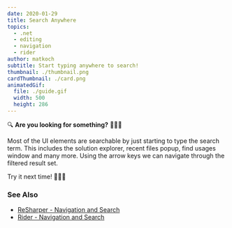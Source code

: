 ```yaml
---
date: 2020-01-29
title: Search Anywhere
topics:
  - .net
  - editing
  - navigation
  - rider
author: matkoch
subtitle: Start typing anywhere to search!
thumbnail: ./thumbnail.png
cardThumbnail: ./card.png
animatedGif:
  file: ./guide.gif
  width: 500
  height: 286
---
```

🔍 **Are you looking for something?** 🤷🏻‍♂️

Most of the UI elements are searchable by just starting to type the search term. This includes the solution explorer, recent files popup, find usages window and many more. Using the arrow keys we can navigate through the filtered result set.

Try it next time!️️️ 🕵🏻‍♀️

### See Also
- [ReSharper - Navigation and Search](https://www.jetbrains.com/help/resharper/Navigation_and_Search__Index.html)
- [Rider - Navigation and Search](https://www.jetbrains.com/help/rider/Navigation_and_Search__Index.html)
